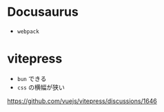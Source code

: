 # Docusaurus

- `webpack`

# vitepress

- `bun` できる
- `css` の横幅が狭い

https://github.com/vuejs/vitepress/discussions/1646
